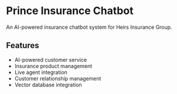 # Prince Insurance Chatbot

An AI-powered insurance chatbot system for Heirs Insurance Group.

## Features
- AI-powered customer service
- Insurance product management
- Live agent integration
- Customer relationship management
- Vector database integration